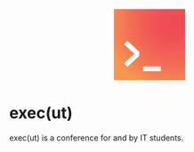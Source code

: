 <div align="center">
  <img
    src="./../../sites/static/src/assets/logo-terminal.svg"
    alt="exec(ut) logo"
    width="128px"
    height="128px" />
</div>

# exec(ut)

exec(ut) is a conference for and by IT students.
